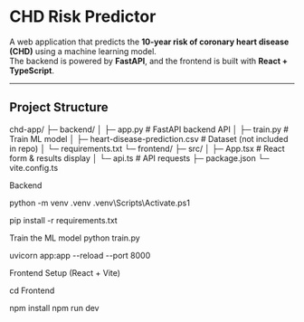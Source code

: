 # CHD Risk Predictor

A web application that predicts the **10-year risk of coronary heart disease (CHD)** using a machine learning model.  
The backend is powered by **FastAPI**, and the frontend is built with **React + TypeScript**.

---

## Project Structure

chd-app/
├─ backend/
│ ├─ app.py # FastAPI backend API
│ ├─ train.py # Train ML model
│ ├─ heart-disease-prediction.csv # Dataset (not included in repo)
│ └─ requirements.txt
└─ frontend/
├─ src/
│ ├─ App.tsx # React form & results display
│ └─ api.ts # API requests
├─ package.json
└─ vite.config.ts

Backend 

python -m venv .venv
.venv\Scripts\Activate.ps1

pip install -r requirements.txt

Train the ML model
python train.py

uvicorn app:app --reload --port 8000

Frontend Setup (React + Vite)

cd Frontend

npm install
npm run dev




